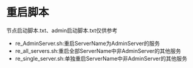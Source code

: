 # 重启脚本
节点启动脚本.txt、admin启动脚本.txt仅供参考

- re_AdminServer.sh:重启ServerName为AdminServer的服务
- re_all_servers.sh:重启全部ServerName中非AdminServer的其他服务
- re_single_server.sh:单独重启ServerName中非AdminServer的其他服务